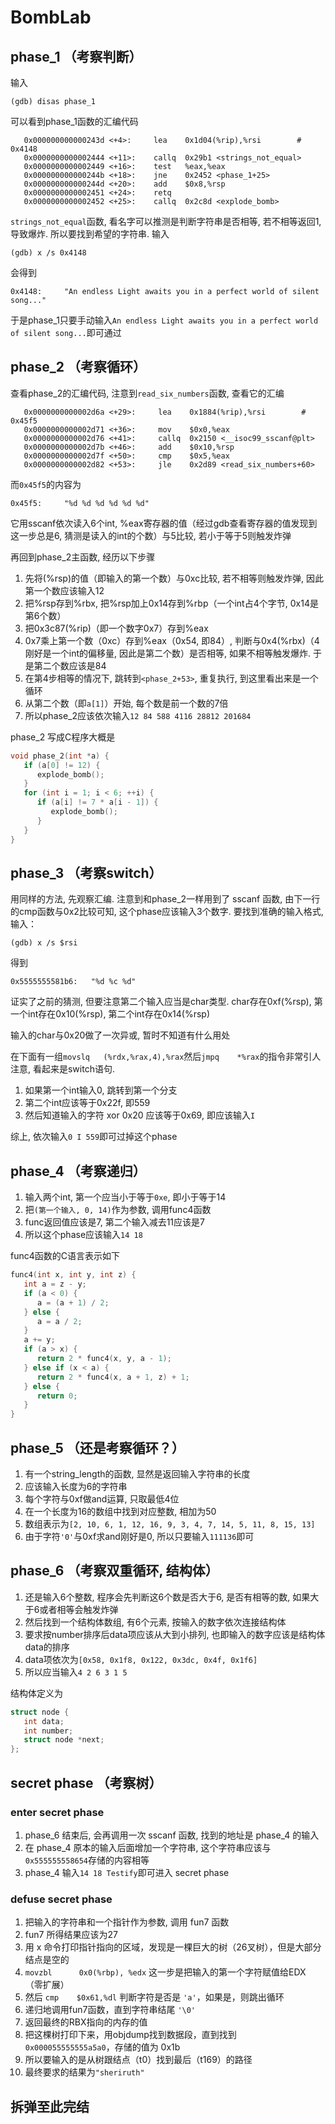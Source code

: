 # BombLab

## phase_1 （考察判断）

输入

```text
(gdb) disas phase_1
```

可以看到phase_1函数的汇编代码

```text
   0x000000000000243d <+4>:     lea    0x1d04(%rip),%rsi        # 0x4148
   0x0000000000002444 <+11>:    callq  0x29b1 <strings_not_equal>
   0x0000000000002449 <+16>:    test   %eax,%eax
   0x000000000000244b <+18>:    jne    0x2452 <phase_1+25>
   0x000000000000244d <+20>:    add    $0x8,%rsp
   0x0000000000002451 <+24>:    retq   
   0x0000000000002452 <+25>:    callq  0x2c8d <explode_bomb>
```

```strings_not_equal```函数, 看名字可以推测是判断字符串是否相等, 若不相等返回1, 导致爆炸. 所以要找到希望的字符串. 输入

```text
(gdb) x /s 0x4148
```

会得到

```text
0x4148:     "An endless Light awaits you in a perfect world of silent song..."
```

于是phase_1只要手动输入```An endless Light awaits you in a perfect world of silent song...```即可通过

## phase_2 （考察循环）

查看phase_2的汇编代码, 注意到```read_six_numbers```函数, 查看它的汇编

```text
   0x0000000000002d6a <+29>:     lea    0x1884(%rip),%rsi        # 0x45f5
   0x0000000000002d71 <+36>:     mov    $0x0,%eax
   0x0000000000002d76 <+41>:     callq  0x2150 <__isoc99_sscanf@plt>
   0x0000000000002d7b <+46>:     add    $0x10,%rsp
   0x0000000000002d7f <+50>:     cmp    $0x5,%eax
   0x0000000000002d82 <+53>:     jle    0x2d89 <read_six_numbers+60>
```

而```0x45f5```的内容为

```text
0x45f5:     "%d %d %d %d %d %d"
```

它用sscanf依次读入6个int, %eax寄存器的值（经过gdb查看寄存器的值发现到这一步总是6, 猜测是读入的int的个数）与5比较, 若小于等于5则触发炸弹

再回到phase_2主函数, 经历以下步骤

1. 先将(%rsp)的值（即输入的第一个数）与0xc比较, 若不相等则触发炸弹, 因此第一个数应该输入12
2. 把%rsp存到%rbx, 把%rsp加上0x14存到%rbp（一个int占4个字节, 0x14是第6个数）
3. 把0x3c87(%rip)（即一个数字0x7）存到%eax
4. 0x7乘上第一个数（0xc）存到%eax（0x54, 即84）, 判断与0x4(%rbx)（4刚好是一个int的偏移量, 因此是第二个数）是否相等, 如果不相等触发爆炸. 于是第二个数应该是84
5. 在第4步相等的情况下, 跳转到```<phase_2+53>```, 重复执行, 到这里看出来是一个循环
6. 从第二个数（即```a[1]```）开始, 每个数是前一个数的7倍
7. 所以phase_2应该依次输入```12 84 588 4116 28812 201684```

phase_2 写成C程序大概是

```C
void phase_2(int *a) {
   if (a[0] != 12) {
      explode_bomb();
   }
   for (int i = 1; i < 6; ++i) {
      if (a[i] != 7 * a[i - 1]) {
         explode_bomb();
      }
   }
}
```

## phase_3 （考察switch）

用同样的方法, 先观察汇编. 注意到和phase_2一样用到了 sscanf 函数, 由下一行的cmp函数与0x2比较可知, 这个phase应该输入3个数字. 要找到准确的输入格式, 输入：

```text
(gdb) x /s $rsi
```

得到

```text
0x5555555581b6:   "%d %c %d"
```

证实了之前的猜测, 但要注意第二个输入应当是char类型. char存在0xf(%rsp), 第一个int存在0x10(%rsp), 第二个int存在0x14(%rsp)

输入的char与0x20做了一次异或, 暂时不知道有什么用处

在下面有一组```movslq   (%rdx,%rax,4),%rax```然后```jmpq    *%rax```的指令非常引人注意, 看起来是switch语句. 

1. 如果第一个int输入0, 跳转到第一个分支
2. 第二个int应该等于0x22f, 即559
3. 然后知道输入的字符 xor 0x20 应该等于0x69, 即应该输入```I```

综上, 依次输入```0 I 559```即可过掉这个phase

## phase_4 （考察递归）

1. 输入两个int, 第一个应当小于等于```0xe```, 即小于等于14
2. 把```(第一个输入, 0, 14)```作为参数, 调用func4函数
3. func返回值应该是7, 第二个输入减去11应该是7
4. 所以这个phase应该输入```14 18```

func4函数的C语言表示如下

```C
func4(int x, int y, int z) {
   int a = z - y;
   if (a < 0) {
      a = (a + 1) / 2;
   } else {
      a = a / 2;
   }
   a += y;
   if (a > x) {
      return 2 * func4(x, y, a - 1);
   } else if (x < a) {
      return 2 * func4(x, a + 1, z) + 1;
   } else {
      return 0;
   }
}
```

## phase_5 （还是考察循环？）

1. 有一个string_length的函数, 显然是返回输入字符串的长度
2. 应该输入长度为6的字符串
3. 每个字符与0xf做and运算, 只取最低4位
4. 在一个长度为16的数组中找到对应整数, 相加为50
5. 数组表示为```[2, 10, 6, 1, 12, 16, 9, 3, 4, 7, 14, 5, 11, 8, 15, 13]```
6. 由于字符```'0'```与0xf求and刚好是0, 所以只要输入```111136```即可

## phase_6 （考察双重循环, 结构体）

1. 还是输入6个整数, 程序会先判断这6个数是否大于6, 是否有相等的数, 如果大于6或者相等会触发炸弹
2. 然后找到一个结构体数组, 有6个元素, 按输入的数字依次连接结构体
3. 要求按number排序后data项应该从大到小排列, 也即输入的数字应该是结构体data的排序
4. data项依次为```[0x58, 0x1f8, 0x122, 0x3dc, 0x4f, 0x1f6]```
5. 所以应当输入```4 2 6 3 1 5```

结构体定义为

```C
struct node {
   int data;
   int number;
   struct node *next;
};
```

## secret phase （考察树）

### enter secret phase

1. phase_6 结束后, 会再调用一次 sscanf 函数, 找到的地址是 phase_4 的输入
2. 在 phase_4 原本的输入后面增加一个字符串, 这个字符串应该与```0x555555558654```存储的内容相等
3. phase_4 输入```14 18 Testify```即可进入 secret phase

### defuse secret phase

1. 把输入的字符串和一个指针作为参数, 调用 fun7 函数
2. fun7 所得结果应该为27
3. 用 x 命令打印指针指向的区域，发现是一棵巨大的树（26叉树），但是大部分结点是空的
4. ```movzbl      0x0(%rbp), %edx``` 这一步是把输入的第一个字符赋值给EDX （零扩展）
5. 然后 ```cmp    $0x61,%dl``` 判断字符是否是 ```'a'```，如果是，则跳出循环
6. 递归地调用fun7函数，直到字符串结尾 ```'\0'```
7. 返回最终的RBX指向的内存的值
8. 把这棵树打印下来，用objdump找到数据段，直到找到 ```0x000055555555a5a0```，存储的值为 0x1b
9. 所以要输入的是从树跟结点（t0）找到最后（t169）的路径
10. 最终要求的结果为```"sheriruth"```

## 拆弹至此完结
